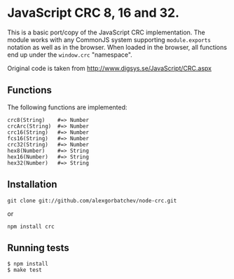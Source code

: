 # JavaScript CRC 8, 16 and 32.

This is a basic port/copy of the JavaScript CRC implementation. The module works with any CommonJS system supporting `module.exports` notation as well as in the browser. When loaded in the browser, all functions end up under the `window.crc` "namespace".

Original code is taken from http://www.digsys.se/JavaScript/CRC.aspx 

## Functions

The following functions are implemented:

    crc8(String)	#=> Number
    crcArc(String)	#=> Number
    crc16(String)	#=> Number
    fcs16(String)	#=> Number
    crc32(String)	#=> Number
    hex8(Number)	#=> String
    hex16(Number)	#=> String
    hex32(Number)	#=> String

## Installation

	git clone git://github.com/alexgorbatchev/node-crc.git

or

    npm install crc

## Running tests

    $ npm install
    $ make test